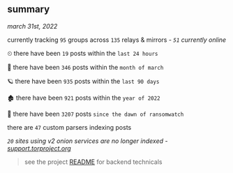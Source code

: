 
## summary
_march 31st, 2022_

currently tracking `95` groups across `135` relays & mirrors - _`51` currently online_

⏲ there have been `19` posts within the `last 24 hours`

🦈 there have been `346` posts within the `month of march`

🪐 there have been `935` posts within the `last 90 days`

🏚 there have been `921` posts within the `year of 2022`

🦕 there have been `3207` posts `since the dawn of ransomwatch`

there are `47` custom parsers indexing posts

_`20` sites using v2 onion services are no longer indexed - [support.torproject.org](https://support.torproject.org/onionservices/v2-deprecation/)_

> see the project [README](https://github.com/thetanz/ransomwatch#ransomwatch--) for backend technicals
